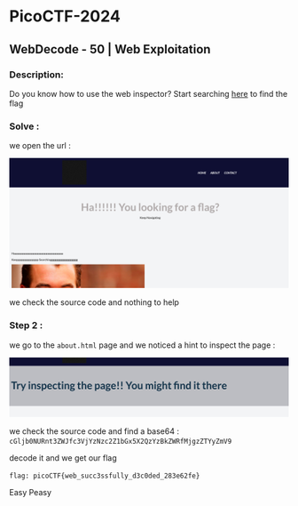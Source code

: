 # PicoCTF-2024

## WebDecode - 50 | Web Exploitation

### Description:

Do you know how to use the web inspector?
Start searching [here](http://titan.picoctf.net:53646/) to find the flag


### Solve :

we open the url :

![Screen1](Screenshot/Screenshot1.png)

we check the source code and nothing to help 

### Step 2 :

we go to the `about.html` page and we noticed a hint to inspect the page :

![Screen2](Screenshot/Screenshout2.png)

we check the source code and find a base64 : `cGljb0NURnt3ZWJfc3VjYzNzc2Z1bGx5X2QzYzBkZWRfMjgzZTYyZmV9`

decode it and we get our flag

`flag: picoCTF{web_succ3ssfully_d3c0ded_283e62fe}`

Easy Peasy 
